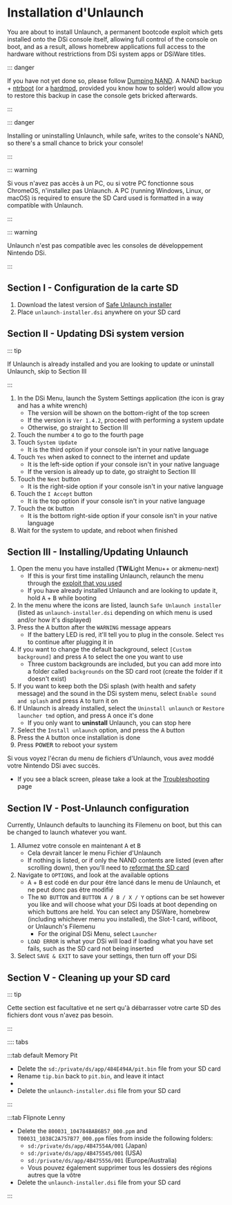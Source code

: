# Installation d'Unlaunch

You are about to install Unlaunch, a permanent bootcode exploit which gets installed onto the DSi console itself, allowing full control of the console on boot, and as a result, allows homebrew applications full access to the hardware without restrictions from DSi system apps or DSiWare titles.

::: danger

If you have not yet done so, please follow [Dumping NAND](dumping-nand.html). A NAND backup + [ntrboot](https://wiki.ds-homebrew.com/ds-index/ntrboot) (or a [hardmod](https://wiki.ds-homebrew.com/ds-index/hardmod), provided you know how to solder) would allow you to restore this backup in case the console gets bricked afterwards.

:::

::: danger

Installing or uninstalling Unlaunch, while safe, writes to the console's NAND, so there's a small chance to brick your console!

:::

::: warning

Si vous n'avez pas accès à un PC, ou si votre PC fonctionne sous ChromeOS, n'installez pas Unlaunch. A PC (running Windows, Linux, or macOS) is required to ensure the SD Card used is formatted in a way compatible with Unlaunch.

:::

::: warning

Unlaunch n'est pas compatible avec les consoles de développement Nintendo DSi.

:::

## Section I - Configuration de la carte SD

1. Download the latest version of [Safe Unlaunch installer](https://github.com/edo9300/unlaunch-installer/releases/latest/download/unlaunch-installer.dsi)
2. Place `unlaunch-installer.dsi` anywhere on your SD card

## Section II - Updating DSi system version

::: tip

If Unlaunch is already installed and you are looking to update or uninstall Unlaunch, skip to Section III

:::

1. In the DSi Menu, launch the System Settings application (the icon is gray and has a white wrench)
   - The version will be shown on the bottom-right of the top screen
   - If the version is `Ver 1.4.2`, proceed with performing a system update
   - Otherwise, go straight to Section III
2. Touch the number `4` to go to the fourth page
3. Touch `System Update`
   - It is the third option if your console isn't in your native language
4. Touch `Yes` when asked to connect to the internet and update
   - It is the left-side option if your console isn't in your native language
   - If the version is already up to date, go straight to Section III
5. Touch the `Next` button
   - It is the right-side option if your console isn't in your native language
6. Touch the `I Accept` button
   - It is the top option if your console isn't in your native language
7. Touch the `OK` button
   - It is the bottom right-side option if your console isn't in your native language
8. Wait for the system to update, and reboot when finished

## Section III - Installing/Updating Unlaunch

1. Open the menu you have installed (**TW**i**L**ight Menu++ or akmenu-next)
   - If this is your first time installing Unlaunch, relaunch the menu through the [exploit that you used](launching-the-exploit.html)
   - If you have already installed Unlaunch and are looking to update it, hold <kbd class="face">A</kbd> + <kbd class="face">B</kbd> while booting
2. In the menu where the icons are listed, launch `Safe Unlaunch installer` (listed as `unlaunch-installer.dsi` depending on which menu is used and/or how it's displayed)
3. Press the <kbd class="face">A</kbd> button after the `WARNING` message appears
   - If the battery LED is red, it'll tell you to plug in the console. Select `Yes` to continue after plugging it in
4. If you want to change the default background, select `[Custom background]` and press <kbd class="face">A</kbd> to select the one you want to use
   - Three custom backgrounds are included, but you can add more into a folder called `backgrounds` on the SD card root (create the folder if it doesn't exist)
5. If you want to keep both the DSi splash (with health and safety message) and the sound in the DSi system menu, select `Enable sound and splash` and press <kbd class="face">A</kbd> to turn it on
6. If Unlaunch is already installed, select the `Uninstall unlaunch` or `Restore launcher tmd` option, and press <kbd class="face">A</kbd> once it's done
   - If you only want to **uninstall** Unlaunch, you can stop here
7. Select the `Install unlaunch` option, and press the <kbd class="face">A</kbd> button
8. Press the <kbd class="face">A</kbd> button once installation is done
9. Press <kbd class="face">POWER</kbd> to reboot your system

Si vous voyez l'écran du menu de fichiers d'Unlaunch, vous avez moddé votre Nintendo DSi avec succès.

- If you see a black screen, please take a look at the [Troubleshooting](troubleshooting.html) page

## Section IV - Post-Unlaunch configuration

Currently, Unlaunch defaults to launching its Filemenu on boot, but this can be changed to launch whatever you want.

1. Allumez votre console en maintenant <kbd class="face">A</kbd> et <kbd class="face">B</kbd>
   - Cela devrait lancer le menu Fichier d'Unlaunch
   - If nothing is listed, or if only the NAND contents are listed (even after scrolling down), then you'll need to [reformat the SD card](sd-card-setup.html)
2. Navigate to `OPTIONS`, and look at the available options
   - <kbd class="face">A</kbd> + <kbd class="face">B</kbd> est codé en dur pour être lancé dans le menu de Unlaunch, et ne peut donc pas être modifié
   - The `NO BUTTON` and `BUTTON A / B / X / Y` options can be set however you like and will choose what your DSi loads at boot depending on which buttons are held. You can select any DSiWare, homebrew (including whichever menu you installed), the Slot-1 card, wifiboot, or Unlaunch's Filemenu
     - For the original DSi Menu, select `Launcher`
   - `LOAD ERROR` is what your DSi will load if loading what you have set fails, such as the SD card not being inserted
3. Select `SAVE & EXIT` to save your settings, then turn off your DSi

## Section V - Cleaning up your SD card

::: tip

Cette section est facultative et ne sert qu'à débarrasser votre carte SD des fichiers dont vous n'avez pas besoin.

:::

:::: tabs

:::tab default Memory Pit

- Delete the `sd:/private/ds/app/484E494A/pit.bin` file from your SD card
- Rename `tip.bin` back to `pit.bin`, and leave it intact
-
- Delete the `unlaunch-installer.dsi` file from your SD card

:::

:::tab Flipnote Lenny

- Delete the `800031_104784BAB6B57_000.ppm` and `T00031_1038C2A757B77_000.ppm` files from inside the following folders:
  - `sd:/private/ds/app/4B47554A/001` (Japan)
  - `sd:/private/ds/app/4B475545/001` (USA)
  - `sd:/private/ds/app/4B475556/001` (Europe/Australia)
  - Vous pouvez également supprimer tous les dossiers des régions autres que la vôtre
- Delete the `unlaunch-installer.dsi` file from your SD card

:::
